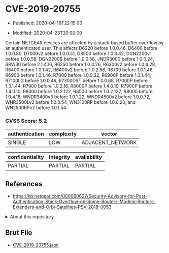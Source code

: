 # CVE-2019-20755

- Published: 2020-04-16T22:15:00

- Modified: 2020-04-23T20:02:00

Certain NETGEAR devices are affected by a stack-based buffer overflow by an authenticated user. This affects D6220 before 1.0.0.46, D6400 before 1.0.0.80, D7000v2 before 1.0.0.51, D8500 before 1.0.3.42, DGN2200v1 before 1.0.0.58, DGN2200B before 1.0.0.58, JNDR3000 before 1.0.0.24, RBW30 before 2.1.4.16, R6250 before 1.0.4.26, R6300v2 before 1.0.4.28, R6400 before 1.0.1.42, R6400v2 before 1.0.2.56, R6700 before 1.0.1.46, R6900 before 1.0.1.46, R7000 before 1.0.9.32, R6900P before 1.3.1.44, R7100LG before 1.0.0.46, R7300DST before 1.0.0.68, R7000P before 1.3.1.44, R7900 before 1.0.2.16, R8000P before 1.4.0.10, R7900P before 1.4.0.10, R8300 before 1.0.2.122, R8500 before 1.0.2.122, R8000 before 1.0.4.18, WNDR3400v3 before 1.0.1.22, WNDR4500v2 before 1.0.0.72, WNR3500Lv2 before 1.2.0.54, WN3100RP before 1.0.0.20, and WN2500RPv2 before 1.0.1.54.

### CVSS Score: **5.2**

| authentication | complexity | vector |
| --- | --- | --- |
| SINGLE | LOW | ADJACENT_NETWORK |

| confidentiality | integrity | availability |
| --- | --- | --- |
| PARTIAL | PARTIAL | PARTIAL |

## References

* https://kb.netgear.com/000060627/Security-Advisory-for-Post-Authentication-Stack-Overflow-on-Some-Routers-Modem-Routers-Extenders-and-Orbi-Satellites-PSV-2018-0053

<details>
<summary>About this repository</summary> 

  This repository is part of the project [Live Hack CVE](https://github.com/Live-Hack-CVE). Main website can be found [www.live-hack.org](https://www.live-hack.org) 
  
  Made by [Sn0wAlice](https://github.com/Sn0wAlice) for the people that care about security and need to have a feed of the latest CVEs. Hope you enjoy it, don't forget to star the repo and follow me on [Twitter](https://twitter.com/Sn0wAlice) and [Github](https://github.com/Sn0wAlice). And that is my [personnal website](https://www.alice-snow.me/)

  - [Home Page](https://github.com/Live-Hack-CVE)
  - [Framework](https://github.com/Live-Hack-CVE/cve-framework)
  - [CVE database](https://github.com/Live-Hack-CVE/full_database)
  - [Changelog](https://github.com/Live-Hack-CVE/Changelog)
</details>

## Brut File

* [CVE-2019-20755.json](https://raw.githubusercontent.com/Live-Hack-CVE/full_database/main/cves/2019/CVE-2019-20755.json)

